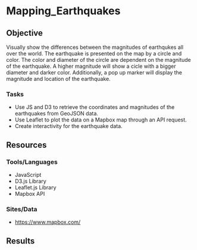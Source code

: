 # Mapping_Earthquakes

## Objective 
Visually show the differences between the magnitudes of earthqukes all over the world.  The earthquake is presented on the map by a circle and color.  The color and diameter of the circle are dependent on the magnitude of the earthquake.  A higher magnitude will show a cicle with a bigger diameter and darker color.  Additionally, a pop up marker will display the magnitude and location of the earthquake.

### Tasks
- Use JS and D3 to retrieve the coordinates and magnitudes of the earthquakes from GeoJSON data.
- Use Leaflet to plot the data on a Mapbox map through an API request.
- Create interactivity for the earthquake data.

## Resources

### Tools/Languages
- JavaScript
- D3.js Library
- Leaflet.js Library
- Mapbox API

### Sites/Data
- https://www.mapbox.com/

## Results

